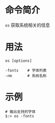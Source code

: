 # 命令简介 

`os` 获取系统相关的信息

# 用法

	os [options]
	
	-fonts    # 字体列表
	-nm       # 系统名称

	
# 示例

    # 输出支持的字体
    $:> os -fonts

	
	